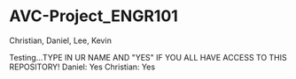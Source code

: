# AVC-Project_ENGR101
Christian, Daniel, Lee, Kevin

Testing...TYPE IN UR NAME AND "YES" IF YOU ALL HAVE ACCESS TO THIS REPOSITORY!
Daniel: Yes
Christian: Yes
